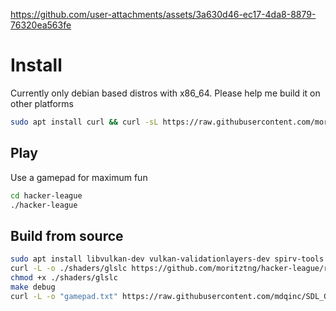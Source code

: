 https://github.com/user-attachments/assets/3a630d46-ec17-4da8-8879-76320ea563fe
# Install
Currently only debian based distros with x86_64. Please help me build it on other platforms
```bash
sudo apt install curl && curl -sL https://raw.githubusercontent.com/moritztng/hacker-league/main/install.sh | bash
```

## Play
Use a gamepad for maximum fun
```bash
cd hacker-league
./hacker-league
```

## Build from source
```bash
sudo apt install libvulkan-dev vulkan-validationlayers-dev spirv-tools libglfw3-dev libglm-dev libeigen3-dev vim-common xxd g++ make
curl -L -o ./shaders/glslc https://github.com/moritztng/hacker-league/releases/download/glslc/glslc
chmod +x ./shaders/glslc
make debug
curl -L -o "gamepad.txt" https://raw.githubusercontent.com/mdqinc/SDL_GameControllerDB/master/gamecontrollerdb.txt
```
